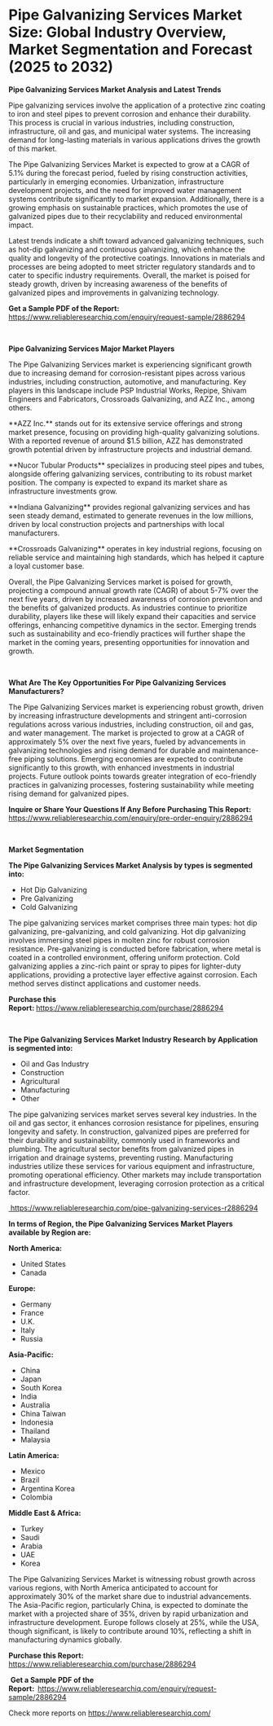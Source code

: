<p><h1>Pipe Galvanizing Services Market Size: Global Industry Overview, Market Segmentation and Forecast (2025 to 2032)</h1></p><p><strong>Pipe Galvanizing Services Market Analysis and Latest Trends</strong></p>
<p><p>Pipe galvanizing services involve the application of a protective zinc coating to iron and steel pipes to prevent corrosion and enhance their durability. This process is crucial in various industries, including construction, infrastructure, oil and gas, and municipal water systems. The increasing demand for long-lasting materials in various applications drives the growth of this market.</p><p>The Pipe Galvanizing Services Market is expected to grow at a CAGR of 5.1% during the forecast period, fueled by rising construction activities, particularly in emerging economies. Urbanization, infrastructure development projects, and the need for improved water management systems contribute significantly to market expansion. Additionally, there is a growing emphasis on sustainable practices, which promotes the use of galvanized pipes due to their recyclability and reduced environmental impact.</p><p>Latest trends indicate a shift toward advanced galvanizing techniques, such as hot-dip galvanizing and continuous galvanizing, which enhance the quality and longevity of the protective coatings. Innovations in materials and processes are being adopted to meet stricter regulatory standards and to cater to specific industry requirements. Overall, the market is poised for steady growth, driven by increasing awareness of the benefits of galvanized pipes and improvements in galvanizing technology.</p></p>
<p><strong>Get a Sample PDF of the Report:&nbsp;</strong> <a href="https://www.reliableresearchiq.com/enquiry/request-sample/2886294?utm_campaign=2802&utm_medium=2&utm_source=Github&utm_content=ia&utm_term=13032025&utm_id=pipe-galvanizing-services">https://www.reliableresearchiq.com/enquiry/request-sample/2886294</a></p>
<p>&nbsp;</p>
<p><strong>Pipe Galvanizing Services Major Market Players</strong></p>
<p><p>The Pipe Galvanizing Services market is experiencing significant growth due to increasing demand for corrosion-resistant pipes across various industries, including construction, automotive, and manufacturing. Key players in this landscape include PSP Industrial Works, Repipe, Shivam Engineers and Fabricators, Crossroads Galvanizing, and AZZ Inc., among others.</p><p>**AZZ Inc.** stands out for its extensive service offerings and strong market presence, focusing on providing high-quality galvanizing solutions. With a reported revenue of around $1.5 billion, AZZ has demonstrated growth potential driven by infrastructure projects and industrial demand.</p><p>**Nucor Tubular Products** specializes in producing steel pipes and tubes, alongside offering galvanizing services, contributing to its robust market position. The company is expected to expand its market share as infrastructure investments grow. </p><p>**Indiana Galvanizing** provides regional galvanizing services and has seen steady demand, estimated to generate revenues in the low millions, driven by local construction projects and partnerships with local manufacturers.</p><p>**Crossroads Galvanizing** operates in key industrial regions, focusing on reliable service and maintaining high standards, which has helped it capture a loyal customer base.</p><p>Overall, the Pipe Galvanizing Services market is poised for growth, projecting a compound annual growth rate (CAGR) of about 5-7% over the next five years, driven by increased awareness of corrosion prevention and the benefits of galvanized products. As industries continue to prioritize durability, players like these will likely expand their capacities and service offerings, enhancing competitive dynamics in the sector. Emerging trends such as sustainability and eco-friendly practices will further shape the market in the coming years, presenting opportunities for innovation and growth.</p></p>
<p>&nbsp;</p>
<p><strong>What Are The Key Opportunities For Pipe Galvanizing Services Manufacturers?</strong></p>
<p><p>The Pipe Galvanizing Services market is experiencing robust growth, driven by increasing infrastructure developments and stringent anti-corrosion regulations across various industries, including construction, oil and gas, and water management. The market is projected to grow at a CAGR of approximately 5% over the next five years, fueled by advancements in galvanizing technologies and rising demand for durable and maintenance-free piping solutions. Emerging economies are expected to contribute significantly to this growth, with enhanced investments in industrial projects. Future outlook points towards greater integration of eco-friendly practices in galvanizing processes, fostering sustainability while meeting rising demand for galvanized pipes.</p></p>
<p><strong>Inquire or Share Your Questions If Any Before Purchasing This Report:</strong> <a href="https://www.reliableresearchiq.com/enquiry/pre-order-enquiry/2886294?utm_campaign=2802&utm_medium=2&utm_source=Github&utm_content=ia&utm_term=13032025&utm_id=pipe-galvanizing-services">https://www.reliableresearchiq.com/enquiry/pre-order-enquiry/2886294</a></p>
<p>&nbsp;</p>
<p><strong>Market Segmentation</strong></p>
<p><strong>The Pipe Galvanizing Services Market Analysis by types is segmented into:</strong></p>
<p><ul><li>Hot Dip Galvanizing</li><li>Pre Galvanizing</li><li>Cold Galvanizing</li></ul></p>
<p><p>The pipe galvanizing services market comprises three main types: hot dip galvanizing, pre-galvanizing, and cold galvanizing. Hot dip galvanizing involves immersing steel pipes in molten zinc for robust corrosion resistance. Pre-galvanizing is conducted before fabrication, where metal is coated in a controlled environment, offering uniform protection. Cold galvanizing applies a zinc-rich paint or spray to pipes for lighter-duty applications, providing a protective layer effective against corrosion. Each method serves distinct applications and customer needs.</p></p>
<p><strong>Purchase this Report:&nbsp;</strong><a href="https://www.reliableresearchiq.com/purchase/2886294?utm_campaign=2802&utm_medium=2&utm_source=Github&utm_content=ia&utm_term=13032025&utm_id=pipe-galvanizing-services">https://www.reliableresearchiq.com/purchase/2886294</a></p>
<p>&nbsp;</p>
<p><strong>The Pipe Galvanizing Services Market Industry Research by Application is segmented into:</strong></p>
<p><ul><li>Oil and Gas Industry</li><li>Construction</li><li>Agricultural</li><li>Manufacturing</li><li>Other</li></ul></p>
<p><p>The pipe galvanizing services market serves several key industries. In the oil and gas sector, it enhances corrosion resistance for pipelines, ensuring longevity and safety. In construction, galvanized pipes are preferred for their durability and sustainability, commonly used in frameworks and plumbing. The agricultural sector benefits from galvanized pipes in irrigation and drainage systems, preventing rusting. Manufacturing industries utilize these services for various equipment and infrastructure, promoting operational efficiency. Other markets may include transportation and infrastructure development, leveraging corrosion protection as a critical factor.</p></p>
<p><a href="https://www.reliableresearchiq.com/pipe-galvanizing-services-r2886294?utm_campaign=2802&utm_medium=2&utm_source=Github&utm_content=ia&utm_term=13032025&utm_id=pipe-galvanizing-services">&nbsp;https://www.reliableresearchiq.com/pipe-galvanizing-services-r2886294</a></p>
<p><strong>In terms of Region, the Pipe Galvanizing Services Market Players available by Region are:</strong></p>
<p>
    <p> <strong> North America: </strong>
        <ul>
            <li>United States</li>
            <li>Canada</li>
        </ul>
        </p> 
    <p> <strong> Europe: </strong>
        <ul>
            <li>Germany</li>
            <li>France</li>
            <li>U.K.</li>
            <li>Italy</li>
            <li>Russia</li>
        </ul>
        </p> 
    <p> <strong> Asia-Pacific: </strong>
        <ul>
            <li>China</li>
            <li>Japan</li>
            <li>South Korea</li>
            <li>India</li>
            <li>Australia</li>
            <li>China Taiwan</li>
            <li>Indonesia</li>
            <li>Thailand</li>
            <li>Malaysia</li>
        </ul>
        </p> 
    <p> <strong> Latin America: </strong>
        <ul>
            <li>Mexico</li>
            <li>Brazil</li>
            <li>Argentina Korea</li>
            <li>Colombia</li>
        </ul>
        </p> 
    <p> <strong> Middle East & Africa: </strong>
        <ul>
            <li>Turkey</li>
            <li>Saudi</li>
            <li>Arabia</li>
            <li>UAE</li>
            <li>Korea</li>
        </ul>
    </p>
    </p>
<p><p>The Pipe Galvanizing Services Market is witnessing robust growth across various regions, with North America anticipated to account for approximately 30% of the market share due to industrial advancements. The Asia-Pacific region, particularly China, is expected to dominate the market with a projected share of 35%, driven by rapid urbanization and infrastructure development. Europe follows closely at 25%, while the USA, though significant, is likely to contribute around 10%, reflecting a shift in manufacturing dynamics globally.</p></p>
<p><strong>Purchase this Report: </strong><a href="https://www.reliableresearchiq.com/purchase/2886294?utm_campaign=2802&utm_medium=2&utm_source=Github&utm_content=ia&utm_term=13032025&utm_id=pipe-galvanizing-services">https://www.reliableresearchiq.com/purchase/2886294</a></p>
<p>&nbsp;<strong>Get a Sample PDF of the Report:&nbsp;&nbsp;</strong><a href="https://www.reliableresearchiq.com/enquiry/request-sample/2886294?utm_campaign=2802&utm_medium=2&utm_source=Github&utm_content=ia&utm_term=13032025&utm_id=pipe-galvanizing-services">https://www.reliableresearchiq.com/enquiry/request-sample/2886294</a></p>
<p><strong></strong></p>
<p>Check more reports on <a href="https://www.reliableresearchiq.com/?utm_campaign=2802&utm_medium=2&utm_source=Github&utm_content=ia&utm_term=13032025&utm_id=pipe-galvanizing-services">https://www.reliableresearchiq.com/</a></p>
